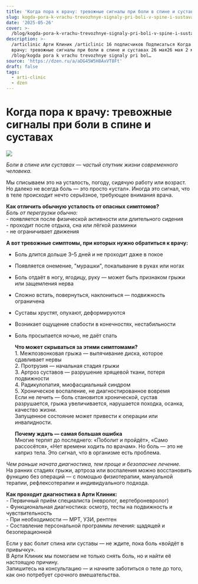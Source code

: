 ```yaml
---
title: 'Когда пора к врачу: тревожные сигналы при боли в спине и суставах'
slug: kogda-pora-k-vrachu-trevozhnye-signaly-pri-boli-v-spine-i-sustavah
date: '2025-05-26'
cover: >-
  /blog/kogda-pora-k-vrachu-trevozhnye-signaly-pri-boli-v-spine-i-sustavah/cover.jpg
description: >-
  /articlinic Арти Клиник /articlinic 16 подписчиков Подписаться Когда пора к
  врачу: тревожные сигналы при боли в спине и суставах 26 мая26 мая 2 мин
  /blog/kogda pora k vrachu trevozhnye signaly pri bol…
source: 'https://dzen.ru/a/aDG45W5H8AxVT8Ft'
draft: false
tags:
  - arti-clinic
  - dzen
---
```


# Когда пора к врачу: тревожные сигналы при боли в спине и суставах

![](/blog/kogda-pora-k-vrachu-trevozhnye-signaly-pri-boli-v-spine-i-sustavah/img-0.jpg)

_Боли в спине или суставах — частый спутник жизни современного человека._

Мы списываем это на усталость, погоду, сидячую работу или возраст. Но далеко не всегда боль — это просто «устал». Иногда это сигнал, что в теле происходит нечто серьёзное, требующее внимания врача.  
  
**Как отличить обычную усталость от опасных симптомов?**  
_Боль от перегрузки обычно:_  
\- появляется после физической активности или длительного сидения  
\- проходит после отдыха, сна или лёгкой разминки  
\- не ограничивает движения

**А вот тревожные симптомы, при которых нужно обратиться к врачу:**

*   Боль длится дольше 3–5 дней и не проходит даже в покое
    
*   Появляется онемение, "мурашки", покалывание в руках или ногах
    
*   Боль отдаёт в ногу, ягодицу, руку — может быть признаком грыжи или защемления нерва
    
*   Сложно встать, повернуться, наклониться — подвижность ограничена
    
*   Суставы хрустят, опухают, деформируются
    
*   Возникает ощущение слабости в конечностях, нестабильности
    
*   Боль просыпается ночью, не даёт спать  
      
    **Что может скрываться за этими симптомами?**  
    1\. Межпозвонковая грыжа — выпячивание диска, которое сдавливает нервы  
    2\. Протрузия — начальная стадия грыжи  
    3\. Артроз суставов — разрушение хрящевой ткани, потеря подвижности  
    4\. Радикулопатия, миофасциальный синдром  
    5\. Хроническое воспаление, не диагностированное вовремя  
    Если не лечить — боль становится хронической, сустав разрушается, грыжа увеличивается, нарушается походка, осанка, качество жизни.  
    Запущенное состояние может привести к операции или инвалидности.  
      
    **Почему ждать — самая большая ошибка**  
    Многие терпят до последнего: «Поболит и пройдёт», «Само рассосётся», «Нет времени ходить по врачам». Но боль — это не каприз тела. Это сигнал, что в организме есть проблема.
    

  
_Чем раньше начата диагностика, тем проще и безопаснее лечение._  
На ранних стадиях грыжи, артроза или воспаления можно восстановить функцию без операций — с помощью физиотерапии, мануальной терапии, рефлексотерапии и индивидуального подхода.  
  
**Как проходит диагностика в Арти Клиник:**  
\- Первичный приём специалиста (невролог, вертеброневролог)  
\- Функциональная диагностика: осмотр, тесты на подвижность и чувствительность  
\- При необходимости — МРТ, УЗИ, рентген  
\- Составление персональной программы лечения: щадящей и безоперационной  
  
Если у вас болит спина или суставы — не ждите, пока боль «войдёт в привычку».  
В Арти Клиник мы помогаем не только снять боль, но и найти её настоящую причину.  
Запишитесь на консультацию — и начните заботиться о теле до того, как оно потребует срочного вмешательства.